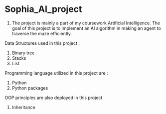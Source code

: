 # Sophia_AI_project

1) The project is mainly a part of my coursework Artificial Intelligence. The goal of this project is to implement an AI algorithm in making an agent to traverse the maze efficiently.

Data Structures used in this project :
1) Binary tree
2) Stacks
3) List

Programming language utilized in this project are :
1) Python 
2) Python packages

OOP principles are also deployed in this project 
1) Inheritance


